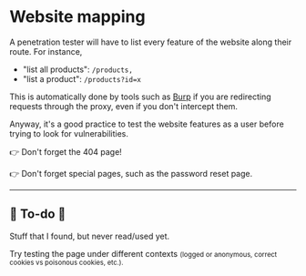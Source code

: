 # Website mapping

<div class="row row-cols-lg-2"><div>

A penetration tester will have to list every feature of the website along their route. For instance,

* "list all products": `/products,`
* "list a product": `/products?id=x`

This is automatically done by tools such as [Burp](/cybersecurity/red-team/tools/utilities/proxies/burp/index.md) if you are redirecting requests through the proxy, even if you don't intercept them.
</div><div>

Anyway, it's a good practice to test the website features as a user before trying to look for vulnerabilities.

👉 Don't forget the 404 page!

👉 Don't forget special pages, such as the password reset page.
</div></div>

<hr class="sep-both">

## 👻 To-do 👻

Stuff that I found, but never read/used yet.

<div class="row row-cols-lg-2"><div>

Try testing the page under different contexts <small>(logged or anonymous, correct cookies vs poisonous cookies, etc.).
</div><div>
</div></div>
